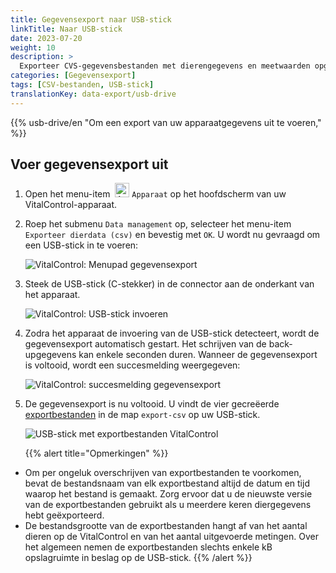 ```yaml
---
title: Gegevensexport naar USB-stick
linkTitle: Naar USB-stick
date: 2023-07-20
weight: 10
description: >
  Exporteer CVS-gegevensbestanden met dierengegevens en meetwaarden opgeslagen op het VitalControl-apparaat naar een USB-stick.
categories: [Gegevensexport]
tags: [CSV-bestanden, USB-stick]
translationKey: data-export/usb-drive
---
```

{{% usb-drive/en "Om een export van uw apparaatgegevens uit te voeren," %}}

## Voer gegevensexport uit

1. Open het menu-item &nbsp;<img src="/icons/device.svg" width="23" align="bottom" alt="Apparaat" /> `Apparaat` op het hoofdscherm van uw VitalControl-apparaat.

2. Roep het submenu `Data management` op, selecteer het menu-item `Exporteer dierdata (csv)` en bevestig met `OK`. U wordt nu gevraagd om een USB-stick in te voeren:

   ![VitalControl: Menupad gegevensexport](../images/data-export.png "Roep gegevensexport op")

3. Steek de USB-stick (C-stekker) in de connector aan de onderkant van het apparaat.

   ![VitalControl: USB-stick invoeren](/images/firmware/update/plug-in-dual-usb-stick.svg "USB-stick invoeren")

4. Zodra het apparaat de invoering van de USB-stick detecteert, wordt de gegevensexport automatisch gestart. Het schrijven van de back-upgegevens kan enkele seconden duren. Wanneer de gegevensexport is voltooid, wordt een succesmelding weergegeven:

   ![VitalControl: succesmelding gegevensexport](../images/success-data-export.png "Succes gegevensexport")

5. De gegevensexport is nu voltooid. U vindt de vier gecreëerde [exportbestanden](../export-bestanden/) in de map `export-csv` op uw USB-stick.

   ![USB-stick met exportbestanden VitalControl](../images/export-files.png "Exportbestanden op USB-stick")

   {{% alert title="Opmerkingen" %}}
  - Om per ongeluk overschrijven van exportbestanden te voorkomen, bevat de bestandsnaam van elk exportbestand altijd de datum en tijd waarop het bestand is gemaakt. Zorg ervoor dat u de nieuwste versie van de exportbestanden gebruikt als u meerdere keren diergegevens hebt geëxporteerd.
  - De bestandsgrootte van de exportbestanden hangt af van het aantal dieren op de VitalControl en van het aantal uitgevoerde metingen. Over het algemeen nemen de exportbestanden slechts enkele kB opslagruimte in beslag op de USB-stick.
   {{% /alert %}}
